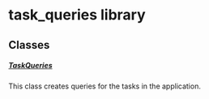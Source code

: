 



# task_queries library











## Classes

##### [TaskQueries](../utils_task_queries/TaskQueries-class.md)



This class creates queries for the tasks in the application.















